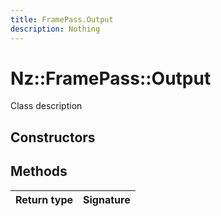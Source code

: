 ```yaml
---
title: FramePass.Output
description: Nothing
---
```


# Nz::FramePass::Output

Class description

## Constructors


## Methods

| Return type | Signature |
| ----------- | --------- |
